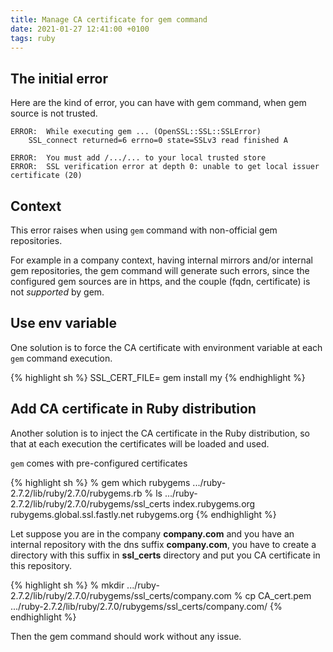 ```yaml
---
title: Manage CA certificate for gem command
date: 2021-01-27 12:41:00 +0100
tags: ruby
---
```


## The initial error

Here are the kind of error, you can have with gem command, when gem
source is not trusted.

```
ERROR:  While executing gem ... (OpenSSL::SSL::SSLError)
    SSL_connect returned=6 errno=0 state=SSLv3 read finished A
```

```
ERROR:  You must add /.../... to your local trusted store
ERROR:  SSL verification error at depth 0: unable to get local issuer certificate (20)
```

## Context

This error raises when using `gem` command with non-official gem
repositories.

For example in a company context, having internal mirrors and/or
internal gem repositories, the gem command will generate such errors,
since the configured gem sources are in https, and the couple (fqdn,
certificate) is not _supported_ by gem.

## Use env variable

One solution is to force the CA certificate with environment variable
at each `gem` command execution.

{% highlight sh %}
SSL_CERT_FILE= gem install my
{% endhighlight %}

## Add CA certificate in Ruby distribution

Another solution is to inject the CA certificate in the Ruby
distribution, so that at each execution the certificates will be
loaded and used.

`gem` comes with pre-configured certificates

{% highlight sh %}
% gem which rubygems
.../ruby-2.7.2/lib/ruby/2.7.0/rubygems.rb
% ls .../ruby-2.7.2/lib/ruby/2.7.0/rubygems/ssl_certs
index.rubygems.org  rubygems.global.ssl.fastly.net  rubygems.org
{% endhighlight %}

Let suppose you are in the company **company.com** and you have an
internal repository with the dns suffix **company.com**, you have to
create a directory with this suffix in **ssl_certs** directory and put
you CA certificate in this repository.

{% highlight sh %}
% mkdir .../ruby-2.7.2/lib/ruby/2.7.0/rubygems/ssl_certs/company.com
% cp CA_cert.pem .../ruby-2.7.2/lib/ruby/2.7.0/rubygems/ssl_certs/company.com/
{% endhighlight %}

Then the gem command should work without any issue.
